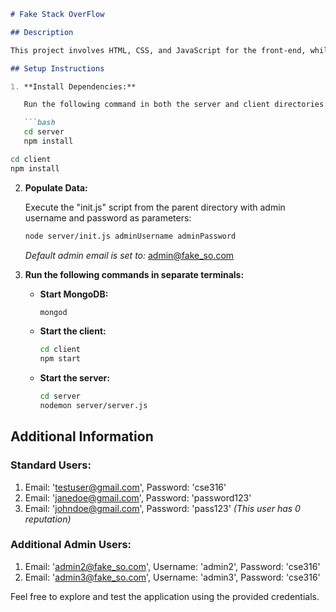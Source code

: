 ```markdown
# Fake Stack OverFlow

## Description

This project involves HTML, CSS, and JavaScript for the front-end, while the back-end is written in JavaScript using Axios to parse HTTP requests and MongoDB for data storage.

## Setup Instructions

1. **Install Dependencies:**

   Run the following command in both the server and client directories:

   ```bash
   cd server
   npm install
   ```
   ```bash
   cd client
   npm install
   ```

2. **Populate Data:**

   Execute the "init.js" script from the parent directory with admin username and password as parameters:

   ```bash
   node server/init.js adminUsername adminPassword
   ```

   *Default admin email is set to:* admin@fake_so.com

3. **Run the following commands in separate terminals:**

   - **Start MongoDB:**

     ```bash
     mongod
     ```

   - **Start the client:**

     ```bash
     cd client
     npm start
     ```

   - **Start the server:**

     ```bash
     cd server
     nodemon server/server.js
     ```

## Additional Information

### Standard Users:

1. Email: 'testuser@gmail.com', Password: 'cse316'
2. Email: 'janedoe@gmail.com', Password: 'password123'
3. Email: 'johndoe@gmail.com', Password: 'pass123' *(This user has 0 reputation)*

### Additional Admin Users:

1. Email: 'admin2@fake_so.com', Username: 'admin2', Password: 'cse316'
2. Email: 'admin3@fake_so.com', Username: 'admin3', Password: 'cse316'

Feel free to explore and test the application using the provided credentials.
```